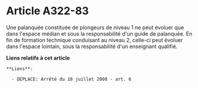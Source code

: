 # Article A322-83

Une palanquée constituée de plongeurs de niveau 1 ne peut évoluer que dans l'espace médian et sous la responsabilité d'un
guide de palanquée. En fin de formation technique conduisant au niveau 2, celle-ci peut évoluer dans l'espace lointain, sous
la responsabilité d'un enseignant qualifié.

**Liens relatifs à cet article**

	**Liens**:

	  - DEPLACE: Arrêté du 18 juillet 2008 - art. 6
